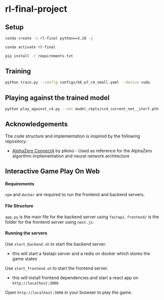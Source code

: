 # rl-final-project

## Setup

```bash
conda create -n rl-final python==3.10 -y
```

```bash
conda activate rl-final
```

```bash
pip install -r requirements.txt
```

## Training

```bash
python train.py --config configs/h6_w7_c4_small.yaml --device cuda
```

## Playing against the trained model

```bash
python play_against_c4.py --net model_ckpts/cc4_current_net__iter7.pth.tar --config configs/h6_w7_c4_small.yaml
```

## Acknowledgements

The code structure and implementation is inspired by the following repository:
- [AlphaZero Connect4](https://github.com/plkmo/AlphaZero_Connect4) by plkmo - Used as reference for the AlphaZero algorithm implementation and neural network architecture

## Interactive Game Play On Web

#### Requirements
`npm` and `docker` are required to run the frontend and backend servers.

#### File Structure
`app.py` is the main file for the backend server using `fastapi`.
`frontend/` is the folder for the frontend server using `next.js`.

#### Running the servers
Use `start_backend.sh` to start the backend server.  
- this will start a fastapi server and a redis on docker which stores the game states

Use `start_frontend.sh` to start the frontend server.
- this will install frontend dependencies and start a react app on `http://localhost:3000`

Open `http://localhost:3000` in your browser to play the game.
